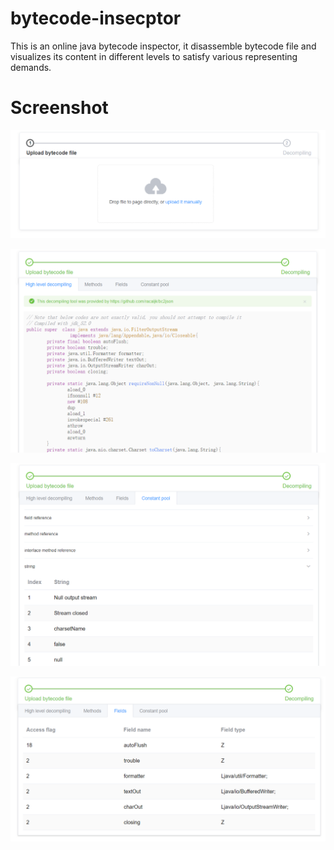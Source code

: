 # bytecode-insecptor
This is an online java bytecode inspector, it disassemble bytecode file and
visualizes its content in different levels to satisfy various representing demands.

# Screenshot
![](screenshot/1.png)

![](screenshot/2.png)

![](screenshot/3.png)

![](screenshot/4.png)